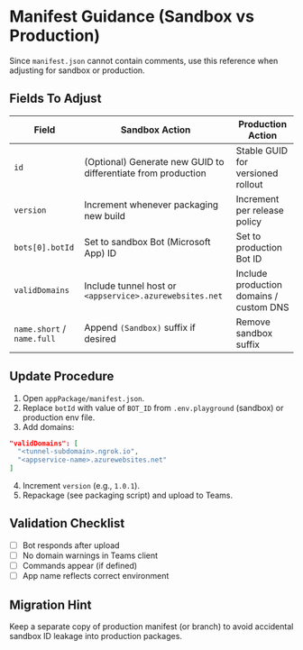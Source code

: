 # Manifest Guidance (Sandbox vs Production)

Since `manifest.json` cannot contain comments, use this reference when adjusting for sandbox or production.

## Fields To Adjust
| Field | Sandbox Action | Production Action |
|-------|----------------|-------------------|
| `id` | (Optional) Generate new GUID to differentiate from production | Stable GUID for versioned rollout |
| `version` | Increment whenever packaging new build | Increment per release policy |
| `bots[0].botId` | Set to sandbox Bot (Microsoft App) ID | Set to production Bot ID |
| `validDomains` | Include tunnel host or `<appservice>.azurewebsites.net` | Include production domains / custom DNS |
| `name.short` / `name.full` | Append `(Sandbox)` suffix if desired | Remove sandbox suffix |

## Update Procedure
1. Open `appPackage/manifest.json`.
2. Replace `botId` with value of `BOT_ID` from `.env.playground` (sandbox) or production env file.
3. Add domains:
```json
"validDomains": [
  "<tunnel-subdomain>.ngrok.io",
  "<appservice-name>.azurewebsites.net"
]
```
4. Increment `version` (e.g., `1.0.1`).
5. Repackage (see packaging script) and upload to Teams.

## Validation Checklist
- [ ] Bot responds after upload
- [ ] No domain warnings in Teams client
- [ ] Commands appear (if defined)
- [ ] App name reflects correct environment

## Migration Hint
Keep a separate copy of production manifest (or branch) to avoid accidental sandbox ID leakage into production packages.
